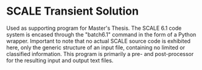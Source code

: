 # SCALE Transient Solution

Used as supporting program for Master's Thesis. The SCALE 6.1 code system is encased through the "batch6.1" command in the form of a Python wrapper. Important to note that no actual SCALE source code is exhibited here, only the generic structure of an input file, containing no limited or classified information. This program is primarily a pre- and post-processor for the resulting input and output text files.

